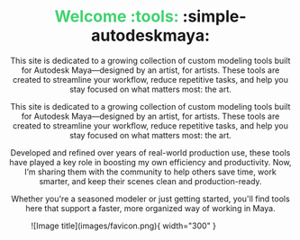 # <center><span style="color:rgb(66, 211, 114);">**Welcome** :tools: </span> :simple-autodeskmaya: </center>  

<p style="text-align:center;">This site is dedicated to a growing collection of custom modeling tools built for Autodesk Maya—designed by an artist, for artists. 
These tools are created to streamline your workflow, reduce repetitive tasks, and help you stay focused on what matters most: the art.
 </p>

<p style="text-align:center;">This site is dedicated to a growing collection of custom modeling tools built for Autodesk Maya—designed by an artist, for artists. These tools are created to streamline your workflow, reduce repetitive tasks, and help you stay focused on what matters most: the art. </p>

<p style="text-align:center;">Developed and refined over years of real-world production use, these tools have played a key role in boosting my own efficiency and productivity. Now, I’m sharing them with the community to help others save time, work smarter, and keep their scenes clean and production-ready.</p>

<p style="text-align:center;">Whether you're a seasoned modeler or just getting started, you'll find tools here that support a faster, more organized way of working in Maya.</p>



<figure markdown="span">
  ![Image title](images/favicon.png){ width="300" }
  <figcaption></figcaption>
</figure>

